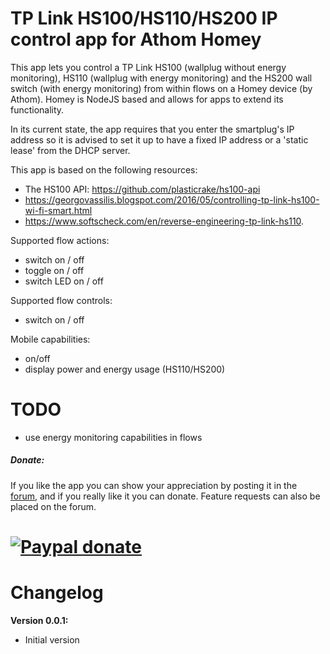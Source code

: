 # TP Link HS100/HS110/HS200 IP control app for Athom Homey

This app lets you control a TP Link HS100 (wallplug without energy monitoring), HS110 (wallplug with energy monitoring) and the HS200 wall switch (with energy monitoring) from within flows on a Homey device (by Athom). Homey is NodeJS based and allows for apps to extend its functionality.

In its current state, the app requires that you enter the smartplug's IP address so it is advised to set it up to have a fixed IP address or a 'static lease' from the DHCP server. 

This app is based on the following resources:

* The HS100 API: https://github.com/plasticrake/hs100-api
* https://georgovassilis.blogspot.com/2016/05/controlling-tp-link-hs100-wi-fi-smart.html
* https://www.softscheck.com/en/reverse-engineering-tp-link-hs110. 

Supported flow actions:

* switch on / off
* toggle on / off
* switch LED on / off

Supported flow controls:

* switch on / off

Mobile capabilities:

* on/off
* display power and energy usage (HS110/HS200)

# TODO

* use energy monitoring capabilities in flows

##### Donate: #####
If you like the app you can show your appreciation by posting it in the [forum],
and if you really like it you can donate. Feature requests can also be placed on
the forum.

[![Paypal donate][pp-donate-image]][pp-donate-link]
===============================================================================

# Changelog

**Version 0.0.1:**
- Initial version

[forum]: https://forum.athom.com/discussion/2875/submitted-tp-link-hs100-hs110-hs200-app
[pp-donate-link]: https://www.paypal.me/Baretta
[pp-donate-image]: https://www.paypalobjects.com/en_US/i/btn/btn_donate_SM.gif


